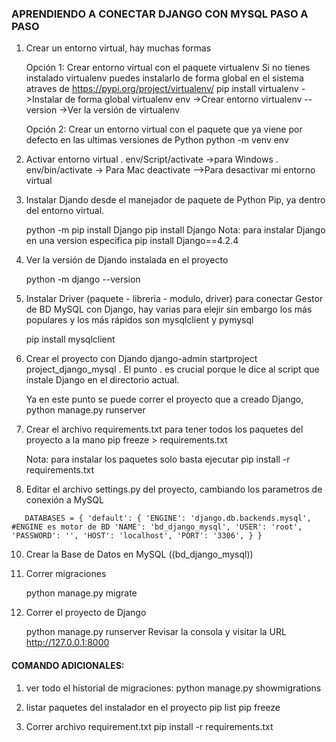 ### APRENDIENDO A CONECTAR DJANGO CON MYSQL PASO A PASO

1.  Crear un entorno virtual, hay muchas formas

    Opción 1: Crear entorno virtual con el paquete virtualenv
    Si no tienes instalado virtualenv puedes instalarlo de forma global en el sistema atraves de
    https://pypi.org/project/virtualenv/
    pip install virtualenv ->Instalar de forma global
    virtualenv env ->Crear entorno
    virtualenv --version ->Ver la versión de virtualenv

    Opción 2: Crear un entorno virtual con el paquete que ya viene por defecto en las ultimas versiones de Python
    python -m venv env

2.  Activar entorno virtual
    . env/Script/activate ->para Windows
    . env/bin/activate -> Para Mac
    deactivate -->Para desactivar mi entorno virtual

3.  Instalar Djando desde el manejador de paquete de Python Pip, ya dentro del entorno virtual.

    python -m pip install Django
    pip install Django
    Nota: para instalar Django en una version especifica
    pip install Django==4.2.4

4.  Ver la versión de Djando instalada en el proyecto

    python -m django --version

5.  Instalar Driver (paquete - libreria - modulo, driver) para conectar Gestor de BD MySQL con Django,
    hay varias para elejir sin embargo los más populares y los más rápidos son mysqlclient y pymysql

    pip install mysqlclient

6.  Crear el proyecto con Djando
    django-admin startproject project_django_mysql .
    El punto . es crucial porque le dice al script que instale Django en el directorio actual.

    Ya en este punto se puede correr el proyecto que a creado Django,
    python manage.py runserver

7.  Crear el archivo requirements.txt para tener todos los paquetes del proyecto a la mano
    pip freeze > requirements.txt

    Nota: para instalar los paquetes solo basta ejecutar
    pip install -r requirements.txt

8.  Editar el archivo settings.py del proyecto, cambiando los parametros de conexión a MySQL

`   DATABASES = {
        'default': {
            'ENGINE': 'django.db.backends.mysql', #ENGINE es motor de BD
            'NAME': 'bd_django_mysql',
            'USER': 'root',
            'PASSWORD': '',
            'HOST': 'localhost',
            'PORT': '3306',
        }
    }`

10. Crear la Base de Datos en MySQL ((bd_django_mysql))

11. Correr migraciones

    python manage.py migrate

12. Correr el proyecto de Django

    python manage.py runserver
    Revisar la consola y visitar la URL http://127.0.0.1:8000

#### COMANDO ADICIONALES:

1. ver todo el historial de migraciones:
   python manage.py showmigrations

2. listar paquetes del instalador en el proyecto
   pip list
   pip freeze

3. Correr archivo requirement.txt
   pip install -r requirements.txt
